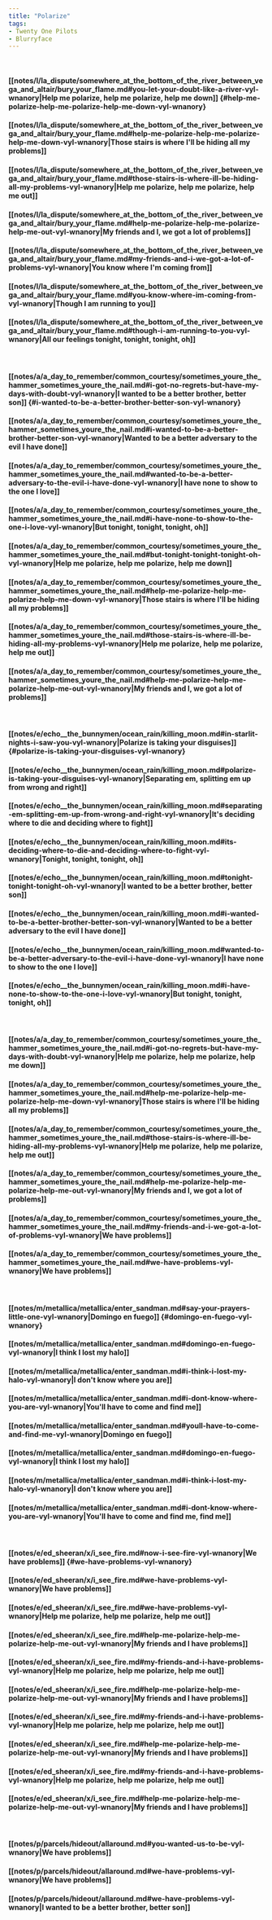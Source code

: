 ```yaml
---
title: "Polarize"
tags:
- Twenty One Pilots
- Blurryface
---
```

&nbsp;
#### [[notes/l/la_dispute/somewhere_at_the_bottom_of_the_river_between_vega_and_altair/bury_your_flame.md#you-let-your-doubt-like-a-river-vyl-wnanory|Help me polarize, help me polarize, help me down]] {#help-me-polarize-help-me-polarize-help-me-down-vyl-wnanory}
#### [[notes/l/la_dispute/somewhere_at_the_bottom_of_the_river_between_vega_and_altair/bury_your_flame.md#help-me-polarize-help-me-polarize-help-me-down-vyl-wnanory|Those stairs is where I'll be hiding all my problems]]
#### [[notes/l/la_dispute/somewhere_at_the_bottom_of_the_river_between_vega_and_altair/bury_your_flame.md#those-stairs-is-where-ill-be-hiding-all-my-problems-vyl-wnanory|Help me polarize, help me polarize, help me out]]
#### [[notes/l/la_dispute/somewhere_at_the_bottom_of_the_river_between_vega_and_altair/bury_your_flame.md#help-me-polarize-help-me-polarize-help-me-out-vyl-wnanory|My friends and I, we got a lot of problems]]
#### [[notes/l/la_dispute/somewhere_at_the_bottom_of_the_river_between_vega_and_altair/bury_your_flame.md#my-friends-and-i-we-got-a-lot-of-problems-vyl-wnanory|You know where I'm coming from]]
#### [[notes/l/la_dispute/somewhere_at_the_bottom_of_the_river_between_vega_and_altair/bury_your_flame.md#you-know-where-im-coming-from-vyl-wnanory|Though I am running to you]]
#### [[notes/l/la_dispute/somewhere_at_the_bottom_of_the_river_between_vega_and_altair/bury_your_flame.md#though-i-am-running-to-you-vyl-wnanory|All our feelings tonight, tonight, tonight, oh]]
&nbsp;
#### [[notes/a/a_day_to_remember/common_courtesy/sometimes_youre_the_hammer_sometimes_youre_the_nail.md#i-got-no-regrets-but-have-my-days-with-doubt-vyl-wnanory|I wanted to be a better brother, better son]] {#i-wanted-to-be-a-better-brother-better-son-vyl-wnanory}
#### [[notes/a/a_day_to_remember/common_courtesy/sometimes_youre_the_hammer_sometimes_youre_the_nail.md#i-wanted-to-be-a-better-brother-better-son-vyl-wnanory|Wanted to be a better adversary to the evil I have done]]
#### [[notes/a/a_day_to_remember/common_courtesy/sometimes_youre_the_hammer_sometimes_youre_the_nail.md#wanted-to-be-a-better-adversary-to-the-evil-i-have-done-vyl-wnanory|I have none to show to the one I love]]
#### [[notes/a/a_day_to_remember/common_courtesy/sometimes_youre_the_hammer_sometimes_youre_the_nail.md#i-have-none-to-show-to-the-one-i-love-vyl-wnanory|But tonight, tonight, tonight, oh]]
#### [[notes/a/a_day_to_remember/common_courtesy/sometimes_youre_the_hammer_sometimes_youre_the_nail.md#but-tonight-tonight-tonight-oh-vyl-wnanory|Help me polarize, help me polarize, help me down]]
#### [[notes/a/a_day_to_remember/common_courtesy/sometimes_youre_the_hammer_sometimes_youre_the_nail.md#help-me-polarize-help-me-polarize-help-me-down-vyl-wnanory|Those stairs is where I'll be hiding all my problems]]
#### [[notes/a/a_day_to_remember/common_courtesy/sometimes_youre_the_hammer_sometimes_youre_the_nail.md#those-stairs-is-where-ill-be-hiding-all-my-problems-vyl-wnanory|Help me polarize, help me polarize, help me out]]
#### [[notes/a/a_day_to_remember/common_courtesy/sometimes_youre_the_hammer_sometimes_youre_the_nail.md#help-me-polarize-help-me-polarize-help-me-out-vyl-wnanory|My friends and I, we got a lot of problems]]
&nbsp;
#### [[notes/e/echo__the_bunnymen/ocean_rain/killing_moon.md#in-starlit-nights-i-saw-you-vyl-wnanory|Polarize is taking your disguises]] {#polarize-is-taking-your-disguises-vyl-wnanory}
#### [[notes/e/echo__the_bunnymen/ocean_rain/killing_moon.md#polarize-is-taking-your-disguises-vyl-wnanory|Separating em, splitting em up from wrong and right]]
#### [[notes/e/echo__the_bunnymen/ocean_rain/killing_moon.md#separating-em-splitting-em-up-from-wrong-and-right-vyl-wnanory|It's deciding where to die and deciding where to fight]]
#### [[notes/e/echo__the_bunnymen/ocean_rain/killing_moon.md#its-deciding-where-to-die-and-deciding-where-to-fight-vyl-wnanory|Tonight, tonight, tonight, oh]]
#### [[notes/e/echo__the_bunnymen/ocean_rain/killing_moon.md#tonight-tonight-tonight-oh-vyl-wnanory|I wanted to be a better brother, better son]]
#### [[notes/e/echo__the_bunnymen/ocean_rain/killing_moon.md#i-wanted-to-be-a-better-brother-better-son-vyl-wnanory|Wanted to be a better adversary to the evil I have done]]
#### [[notes/e/echo__the_bunnymen/ocean_rain/killing_moon.md#wanted-to-be-a-better-adversary-to-the-evil-i-have-done-vyl-wnanory|I have none to show to the one I love]]
#### [[notes/e/echo__the_bunnymen/ocean_rain/killing_moon.md#i-have-none-to-show-to-the-one-i-love-vyl-wnanory|But tonight, tonight, tonight, oh]]
&nbsp;
#### [[notes/a/a_day_to_remember/common_courtesy/sometimes_youre_the_hammer_sometimes_youre_the_nail.md#i-got-no-regrets-but-have-my-days-with-doubt-vyl-wnanory|Help me polarize, help me polarize, help me down]]
#### [[notes/a/a_day_to_remember/common_courtesy/sometimes_youre_the_hammer_sometimes_youre_the_nail.md#help-me-polarize-help-me-polarize-help-me-down-vyl-wnanory|Those stairs is where I'll be hiding all my problems]]
#### [[notes/a/a_day_to_remember/common_courtesy/sometimes_youre_the_hammer_sometimes_youre_the_nail.md#those-stairs-is-where-ill-be-hiding-all-my-problems-vyl-wnanory|Help me polarize, help me polarize, help me out]]
#### [[notes/a/a_day_to_remember/common_courtesy/sometimes_youre_the_hammer_sometimes_youre_the_nail.md#help-me-polarize-help-me-polarize-help-me-out-vyl-wnanory|My friends and I, we got a lot of problems]]
#### [[notes/a/a_day_to_remember/common_courtesy/sometimes_youre_the_hammer_sometimes_youre_the_nail.md#my-friends-and-i-we-got-a-lot-of-problems-vyl-wnanory|We have problems]]
#### [[notes/a/a_day_to_remember/common_courtesy/sometimes_youre_the_hammer_sometimes_youre_the_nail.md#we-have-problems-vyl-wnanory|We have problems]]
&nbsp;
#### [[notes/m/metallica/metallica/enter_sandman.md#say-your-prayers-little-one-vyl-wnanory|Domingo en fuego]] {#domingo-en-fuego-vyl-wnanory}
#### [[notes/m/metallica/metallica/enter_sandman.md#domingo-en-fuego-vyl-wnanory|I think I lost my halo]]
#### [[notes/m/metallica/metallica/enter_sandman.md#i-think-i-lost-my-halo-vyl-wnanory|I don't know where you are]]
#### [[notes/m/metallica/metallica/enter_sandman.md#i-dont-know-where-you-are-vyl-wnanory|You'll have to come and find me]]
#### [[notes/m/metallica/metallica/enter_sandman.md#youll-have-to-come-and-find-me-vyl-wnanory|Domingo en fuego]]
#### [[notes/m/metallica/metallica/enter_sandman.md#domingo-en-fuego-vyl-wnanory|I think I lost my halo]]
#### [[notes/m/metallica/metallica/enter_sandman.md#i-think-i-lost-my-halo-vyl-wnanory|I don't know where you are]]
#### [[notes/m/metallica/metallica/enter_sandman.md#i-dont-know-where-you-are-vyl-wnanory|You'll have to come and find me, find me]]
&nbsp;
#### [[notes/e/ed_sheeran/x/i_see_fire.md#now-i-see-fire-vyl-wnanory|We have problems]] {#we-have-problems-vyl-wnanory}
#### [[notes/e/ed_sheeran/x/i_see_fire.md#we-have-problems-vyl-wnanory|We have problems]]
#### [[notes/e/ed_sheeran/x/i_see_fire.md#we-have-problems-vyl-wnanory|Help me polarize, help me polarize, help me out]]
#### [[notes/e/ed_sheeran/x/i_see_fire.md#help-me-polarize-help-me-polarize-help-me-out-vyl-wnanory|My friends and I have problems]]
#### [[notes/e/ed_sheeran/x/i_see_fire.md#my-friends-and-i-have-problems-vyl-wnanory|Help me polarize, help me polarize, help me out]]
#### [[notes/e/ed_sheeran/x/i_see_fire.md#help-me-polarize-help-me-polarize-help-me-out-vyl-wnanory|My friends and I have problems]]
#### [[notes/e/ed_sheeran/x/i_see_fire.md#my-friends-and-i-have-problems-vyl-wnanory|Help me polarize, help me polarize, help me out]]
#### [[notes/e/ed_sheeran/x/i_see_fire.md#help-me-polarize-help-me-polarize-help-me-out-vyl-wnanory|My friends and I have problems]]
#### [[notes/e/ed_sheeran/x/i_see_fire.md#my-friends-and-i-have-problems-vyl-wnanory|Help me polarize, help me polarize, help me out]]
#### [[notes/e/ed_sheeran/x/i_see_fire.md#help-me-polarize-help-me-polarize-help-me-out-vyl-wnanory|My friends and I have problems]]
&nbsp;
#### [[notes/p/parcels/hideout/allaround.md#you-wanted-us-to-be-vyl-wnanory|We have problems]]
#### [[notes/p/parcels/hideout/allaround.md#we-have-problems-vyl-wnanory|We have problems]]
#### [[notes/p/parcels/hideout/allaround.md#we-have-problems-vyl-wnanory|I wanted to be a better brother, better son]]
